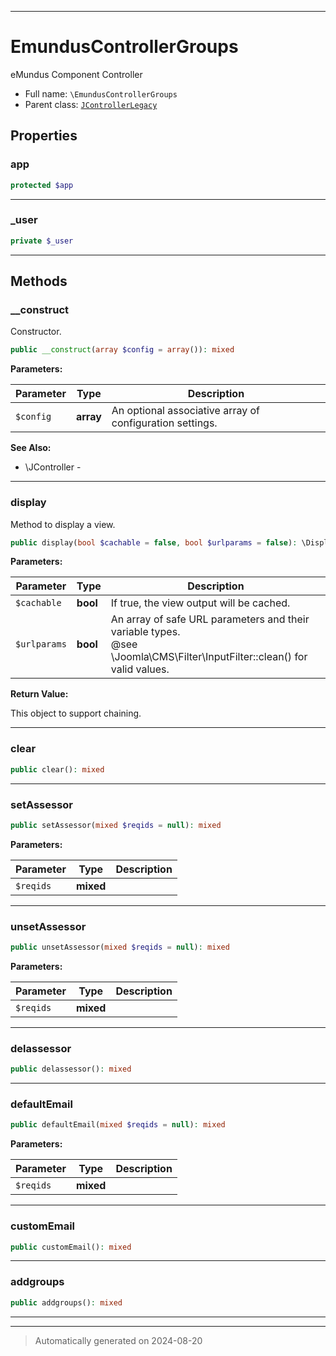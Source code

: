 ***

# EmundusControllerGroups

eMundus Component Controller



* Full name: `\EmundusControllerGroups`
* Parent class: [`JControllerLegacy`](./JControllerLegacy.md)



## Properties


### app



```php
protected $app
```






***

### _user



```php
private $_user
```






***

## Methods


### __construct

Constructor.

```php
public __construct(array $config = array()): mixed
```








**Parameters:**

| Parameter | Type | Description |
|-----------|------|-------------|
| `$config` | **array** | An optional associative array of configuration settings. |





**See Also:**

* \JController - 

***

### display

Method to display a view.

```php
public display(bool $cachable = false, bool $urlparams = false): \DisplayController
```








**Parameters:**

| Parameter | Type | Description |
|-----------|------|-------------|
| `$cachable` | **bool** | If true, the view output will be cached. |
| `$urlparams` | **bool** | An array of safe URL parameters and their variable types.<br />@see        \Joomla\CMS\Filter\InputFilter::clean() for valid values. |


**Return Value:**

This object to support chaining.




***

### clear



```php
public clear(): mixed
```












***

### setAssessor



```php
public setAssessor(mixed $reqids = null): mixed
```








**Parameters:**

| Parameter | Type | Description |
|-----------|------|-------------|
| `$reqids` | **mixed** |  |





***

### unsetAssessor



```php
public unsetAssessor(mixed $reqids = null): mixed
```








**Parameters:**

| Parameter | Type | Description |
|-----------|------|-------------|
| `$reqids` | **mixed** |  |





***

### delassessor



```php
public delassessor(): mixed
```












***

### defaultEmail



```php
public defaultEmail(mixed $reqids = null): mixed
```








**Parameters:**

| Parameter | Type | Description |
|-----------|------|-------------|
| `$reqids` | **mixed** |  |





***

### customEmail



```php
public customEmail(): mixed
```












***

### addgroups



```php
public addgroups(): mixed
```












***


***
> Automatically generated on 2024-08-20
